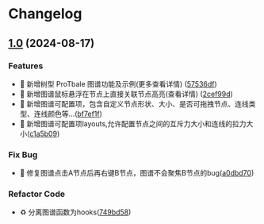 # Changelog

## [1.0](https://github.com/lw123lw/Geeker-Admin-JS/releases/tag/V1.0) (2024-08-17)

### Features

- 🚀 新增树型 ProTbale 图谱功能及示例(更多查看详情) ([57536df](https://gitee.com/haimashale/geeker-admin-js/tree/00c0d76ed2c6008cf0a7f5b4ba75e69c565c64c3))
- 🚀 新增图谱鼠标悬浮在节点上直接关联节点高亮(查看详情) ([2cef99d](https://gitee.com/haimashale/geeker-admin-js/commit/2cef99d3862ffd7503fab1cdc40feb1d41e80321))
- 🚀 新增图谱可配置项，包含自定义节点形状、大小、是否可拖拽节点、连线类型、连线颜色等...([bf7ef1f](https://gitee.com/haimashale/geeker-admin-js/commit/bf7ef1f9a4ef080f15fd64d780b1b7658447c1e1))
- 🚀 新增图谱可配置项layouts,允许配置节点之间的互斥力大小和连线的拉力大小([c1a5b09](https://gitee.com/haimashale/geeker-admin-js/commit/c1a5b09456d9f6d681e0a228c1836f134d5572db))

### Fix Bug

- 🧩 修复图谱点击A节点后再右键B节点，图谱不会聚焦B节点的bug([a0dbd70](https://gitee.com/haimashale/geeker-admin-js/tree/a0dbd70f52800c6a7bd55e055d573af195a1b814/))

### Refactor Code

- ♻️ 分离图谱函数为hooks([749bd58](https://gitee.com/haimashale/geeker-admin-js/commit/749bd58a7ed4bb2435f9c35a797461e78e2caa44))
